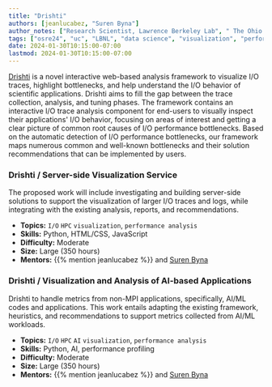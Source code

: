```yaml
---
title: "Drishti"
authors: [jeanlucabez, "Suren Byna"]
author_notes: ["Research Scientist, Lawrence Berkeley Lab", " The Ohio State University (OSU)"]
tags: ["osre24", "uc", "LBNL", "data science", "visualization", "performance analysis"]
date: 2024-01-30T10:15:00-07:00
lastmod: 2024-01-30T10:15:00-07:00
---
```


[Drishti](https://github.com/hpc-io/drishti) is a novel interactive web-based analysis framework to visualize I/O traces, highlight bottlenecks, and help understand the I/O behavior of scientific applications. Drishti aims to fill the gap between the trace collection, analysis, and tuning phases. The framework contains an interactive I/O trace analysis component for end-users to visually inspect their applications' I/O behavior, focusing on areas of interest and getting a clear picture of common root causes of I/O performance bottlenecks. Based on the automatic detection of I/O performance bottlenecks, our framework maps numerous common and well-known bottlenecks and their solution recommendations that can be implemented by users.

### Drishti / Server-side Visualization Service

The proposed work will include investigating and building server-side solutions to support the visualization of larger I/O traces and logs, while integrating with the existing analysis, reports, and recommendations. 

- **Topics:** `I/O` `HPC` `visualization`, `performance analysis`
- **Skills:** Python, HTML/CSS, JavaScript
- **Difficulty:** Moderate
- **Size:** Large (350 hours)
- **Mentors:** {{% mention jeanlucabez %}} and [Suren Byna](mailto:sbyna@lbl.gov)

### Drishti / Visualization and Analysis of AI-based Applications

Drishti to handle metrics from non-MPI applications, specifically, AI/ML codes and applications. This work entails adapting the existing framework, heuristics, and recommendations to support metrics collected from AI/ML workloads.

- **Topics:** `I/O` `HPC` `AI` `visualization`, `performance analysis`
- **Skills:** Python, AI, performance profiling
- **Difficulty:** Moderate
- **Size:** Large (350 hours)
- **Mentors:** {{% mention jeanlucabez %}} and [Suren Byna](mailto:sbyna@lbl.gov)
